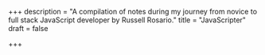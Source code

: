+++
description = "A compilation of notes during my journey from novice to full stack JavaScript developer by Russell Rosario."
title = "JavaScripter"
draft = false

+++
